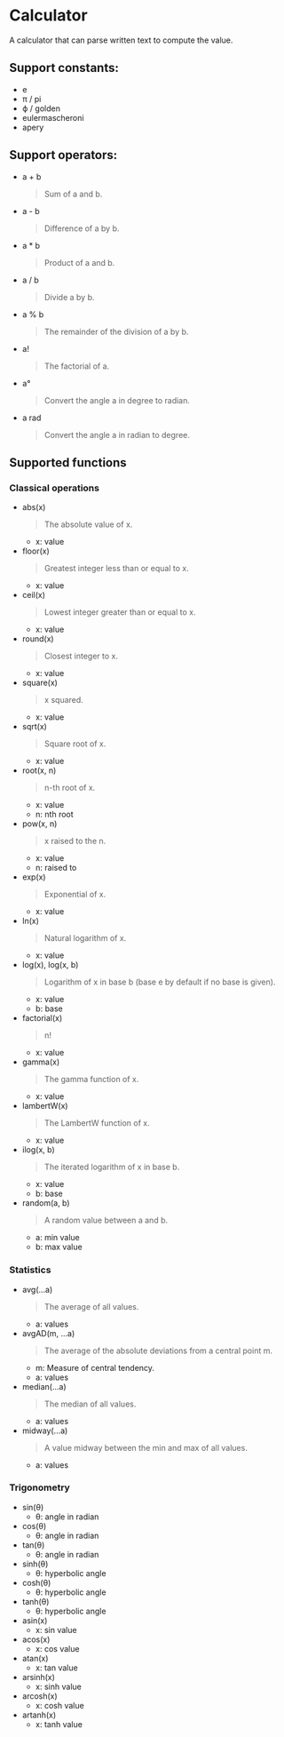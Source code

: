 # Calculator
A calculator that can parse written text to compute the value.

## Support constants:
- e
- π / pi
- ϕ / golden
- eulermascheroni
- apery

## Support operators:
- a + b
    > Sum of a and b.
- a - b
    > Difference of a by b.
- a * b
    > Product of a and b.
- a / b
    > Divide a by b.
- a % b
    > The remainder of the division of a by b.
- a!
    > The factorial of a.
- a°
    > Convert the angle a in degree to radian.
- a rad
    > Convert the angle a in radian to degree.

## Supported functions

### Classical operations
- abs(x)
    > The absolute value of x.
    - x: value
- floor(x)
    > Greatest integer less than or equal to x.
    - x: value
- ceil(x)
    > Lowest integer greater than or equal to x.
    - x: value
- round(x)
    > Closest integer to x.
    - x: value
- square(x)
    > x squared.
    - x: value
- sqrt(x)
    > Square root of x.
    - x: value
- root(x, n)
    > n-th root of x.
    - x: value
    - n: nth root
- pow(x, n)
    > x raised to the n.
    - x: value
    - n: raised to
- exp(x)
    > Exponential of x.
    - x: value
- ln(x)
    > Natural logarithm of x.
    - x: value
- log(x), log(x, b)
    > Logarithm of x in base b (base e by default if no base is given).
    - x: value
    - b: base
- factorial(x)
    > n!
    - x: value
- gamma(x)
    > The gamma function of x.
    - x: value
- lambertW(x)
    > The LambertW function of x.
    - x: value
- ilog(x, b)
    > The iterated logarithm of x in base b.
    - x: value
    - b: base
- random(a, b)
    > A random value between a and b.
    - a: min value
    - b: max value


### Statistics
- avg(...a)
    > The average of all values.
    - a: values
- avgAD(m, ...a)
    > The average of the absolute deviations from a central point m.
    - m: Measure of central tendency.
    - a: values
- median(...a)
    > The median of all values.
    - a: values
- midway(...a)
    > A value midway between the min and max of all values.
    - a: values

### Trigonometry
- sin(θ)
    - θ: angle in radian
- cos(θ)
    - θ: angle in radian
- tan(θ)
    - θ: angle in radian
- sinh(θ)
    - θ: hyperbolic angle
- cosh(θ)
    - θ: hyperbolic angle
- tanh(θ)
    - θ: hyperbolic angle
- asin(x)
    - x: sin value
- acos(x)
    - x: cos value
- atan(x)
    - x: tan value
- arsinh(x)
    - x: sinh value
- arcosh(x)
    - x: cosh value
- artanh(x)
    - x: tanh value